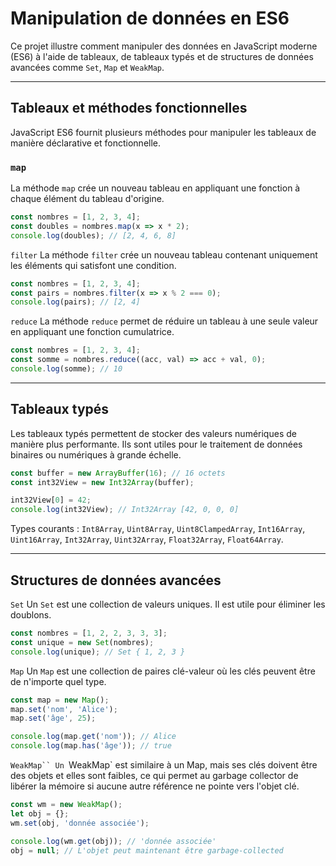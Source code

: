 # Manipulation de données en ES6

Ce projet illustre comment manipuler des données en JavaScript moderne (ES6) à l'aide de tableaux, de tableaux typés et de structures de données avancées comme `Set`, `Map` et `WeakMap`.

---

## Tableaux et méthodes fonctionnelles

JavaScript ES6 fournit plusieurs méthodes pour manipuler les tableaux de manière déclarative et fonctionnelle.

### `map`

La méthode `map` crée un nouveau tableau en appliquant une fonction à chaque élément du tableau d'origine.

```javascript
const nombres = [1, 2, 3, 4];
const doubles = nombres.map(x => x * 2);
console.log(doubles); // [2, 4, 6, 8]
```

`filter`
La méthode `filter` crée un nouveau tableau contenant uniquement les éléments qui satisfont une condition.

```javascript
const nombres = [1, 2, 3, 4];
const pairs = nombres.filter(x => x % 2 === 0);
console.log(pairs); // [2, 4]
```

`reduce`
La méthode `reduce` permet de réduire un tableau à une seule valeur en appliquant une fonction cumulatrice.

```javascript
const nombres = [1, 2, 3, 4];
const somme = nombres.reduce((acc, val) => acc + val, 0);
console.log(somme); // 10
```

---

## Tableaux typés
Les tableaux typés permettent de stocker des valeurs numériques de manière plus performante. Ils sont utiles pour le traitement de données binaires ou numériques à grande échelle.

```javascript
const buffer = new ArrayBuffer(16); // 16 octets
const int32View = new Int32Array(buffer);

int32View[0] = 42;
console.log(int32View); // Int32Array [42, 0, 0, 0]
```

Types courants : `Int8Array`, `Uint8Array`, `Uint8ClampedArray`, `Int16Array`, `Uint16Array`, `Int32Array`, `Uint32Array`, `Float32Array`, `Float64Array`.

---

## Structures de données avancées

`Set`
Un `Set` est une collection de valeurs uniques. Il est utile pour éliminer les doublons.

```javascript
const nombres = [1, 2, 2, 3, 3, 3];
const unique = new Set(nombres);
console.log(unique); // Set { 1, 2, 3 }
```

`Map`
Un `Map` est une collection de paires clé-valeur où les clés peuvent être de n'importe quel type.

```javascript
const map = new Map();
map.set('nom', 'Alice');
map.set('âge', 25);

console.log(map.get('nom')); // Alice
console.log(map.has('âge')); // true
```

`WeakMap``
Un `WeakMap` est similaire à un Map, mais ses clés doivent être des objets et elles sont faibles, ce qui permet au garbage collector de libérer la mémoire si aucune autre référence ne pointe vers l'objet clé.

```javascript
const wm = new WeakMap();
let obj = {};
wm.set(obj, 'donnée associée');

console.log(wm.get(obj)); // 'donnée associée'
obj = null; // L'objet peut maintenant être garbage-collected
```
